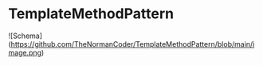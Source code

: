 # TemplateMethodPattern

![Schema] (https://github.com/TheNormanCoder/TemplateMethodPattern/blob/main/image.png)
